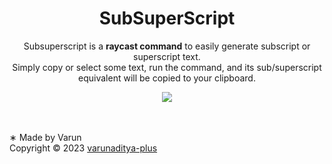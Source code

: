 <div align="center">

# SubSuperScript

Subsuperscript is a **raycast command** to easily generate subscript or superscript text.</br>
Simply copy or select some text, run the command, and its sub/superscript</br>
equivalent will be copied to your clipboard.

<img src="https://skillicons.dev/icons?i=npm,ts,esl&theme=dark" />
</div>

<br /><br />
∗ Made by Varun<br >
Copyright © 2023 ⁠[varunaditya-plus](https://github.com/varunaditya-plus)
